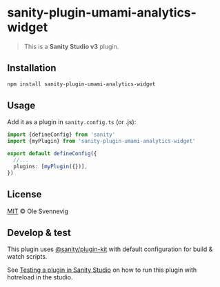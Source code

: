 # sanity-plugin-umami-analytics-widget

> This is a **Sanity Studio v3** plugin.

## Installation

```sh
npm install sanity-plugin-umami-analytics-widget
```

## Usage

Add it as a plugin in `sanity.config.ts` (or .js):

```ts
import {defineConfig} from 'sanity'
import {myPlugin} from 'sanity-plugin-umami-analytics-widget'

export default defineConfig({
  //...
  plugins: [myPlugin({})],
})
```

## License

[MIT](LICENSE) © Ole Svennevig

## Develop & test

This plugin uses [@sanity/plugin-kit](https://github.com/sanity-io/plugin-kit)
with default configuration for build & watch scripts.

See [Testing a plugin in Sanity Studio](https://github.com/sanity-io/plugin-kit#testing-a-plugin-in-sanity-studio)
on how to run this plugin with hotreload in the studio.
